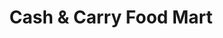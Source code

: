 ---
title: "Cash & Carry Food Mart"
url: /springfield/cash-and-carry-food-mart/
shop: convenience
---